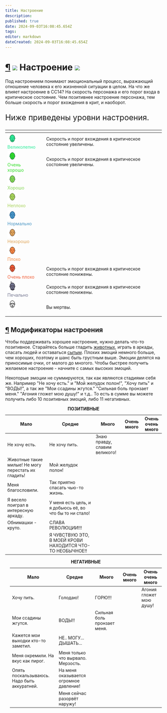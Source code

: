 ```yaml
---
title: Настроение
description: 
published: true
date: 2024-09-03T16:08:45.654Z
tags: 
editor: markdown
dateCreated: 2024-09-03T16:08:45.654Z
---
```


<div><h1 class="center-align toc-header" id="настроение"><a class="toc-anchor" href="#настроение">¶</a> 
  <img src="/guides/mood/clown/honk.png" class="icon">
  Настроение
  <img src="/guides/mood/clown/honk.png" class="icon">
</h1>
<p>Под настроением понимают эмоциональный процесс, выражающий отношение человека к его жизненной ситуации в целом. На что же влияет настроение в СС14? На скорость персонажа и его порог входа в критическое состояние. Чем позитивнее настроение персонажа, тем больше скорость и порог вхождения в крит, и наоборот.</p>
<p style="font-size: 25px">Ниже приведены уровни настроения.</p>
<div class="table-container"><table class="tablica-nastroyeniya" style="margin: 0 auto;">
  <thead style="opacity: 0.5;">
    <tr>
      <th></th>
      <th style="opacity: 0.5;"></th>
      <th style="opacity: 0.5;"></th>
    </tr>
  </thead>
  <tbody>
    <tr>
      <td><img src="/guides/mood/ultra_sigma_mood.png"><br><span style="color: #2eeb9a;">Великолепно</span></td>
      <td> </td>
      <td>Скорость и порог вхождения в критическое состояние увеличены. </td>
    </tr>
    <tr>
      <td><img src="/guides/mood/very_good.png"><br><span style="color: #30dd26;">Очень хорошо</span></td>
      <td> </td>
      <td>Скорость и порог вхождения в критическое состояние увеличены.</td>
    </tr>
    <tr>
      <td><img src="/guides/mood/good.png"><br><span style="color: #86d656;">Хорошо</span></td>
      <td></td>
      <td></td>
    </tr>
    <tr>
      <td><img src="/guides/mood/not_bad.png"><br><span style="color: #a8d259;">Неплохо</span></td>
      <td>	</td>
      <td></td>
    </tr>
    <tr>
      <td><img src="/guides/mood/normalno.png"><br><span style="color: #4b96c4;">Нормально</span></td>
      <td></td>
      <td></td>
    </tr>
    <tr>
      <td><img src="/guides/mood/not_good.png"><br><span style="color: #dfa65b;">Нехорошо</span></td>
      <td></td>
      <td></td>
    </tr>
    <tr>
      <td><img src="/guides/mood/huevo.png"><br><span style="color: #f38943;">Плохо</span></td>
      <td></td>
      <td></td>
    </tr>
    <tr>
      <td> <img src="/guides/mood/very_huevo.png"><br><span style="color: #f15d36;">Очень плохо</span></td>
      <td> 	</td>
      <td>Скорость и порог вхождения в критическое состояние понижены.</td>
    </tr>
    <tr>
      <td><img src="/guides/mood/sad.png"><br><span style="color: #747690;">Печально</span></td>
      <td></td>
      <td>Скорость и порог вхождения в критическое состояние понижены.</td>
    </tr>
    <tr>
      <td><img src="/guides/mood/dead.png"><br><span style="color: #ffffff;">Мёртв</span></td>
      <td></td>
      <td>Вы мертвы.</td>
    </tr>
  </tbody>
</table></div>
<h2 id="модификаторы-настроения" class="toc-header"><a class="toc-anchor" href="#модификаторы-настроения">¶</a> Модификаторы настроения</h2>
<p>Чтобы поддерживать хорошее настроение, нужно делать что-то позитивное. Старайтесь больше гладить <a href="/guides/fauna" class="is-internal-link is-valid-page">животных</a>, играть в аркады, спасать людей и оставаться <a href="/guides/food" class="is-internal-link is-valid-page">сытым</a>. Плохих эмоций немного больше, чем хороших, поэтому и шанс быть грустным выше. Эмоции делятся на приносимые очки, от малого до многого. Чтобы быстрее получить желаемое настроение - начните с самых высоких эмоций.</p>
<p>Некоторые эмоции не суммируются, так как являются стадиями себя же. Например "Не хочу есть." и "Мой желудок полон!", "Хочу пить" и "ВОДЫ!", а так же "Мои ссадины жгутся." "Сильная боль пронзает меня." "Агония гложет мою душу!" и т.д.. То есть в сумме вы можете получить либо 10 позитивных эмоций, либо 11 негативных.</p>
<div class="two_table">
<div class="mood_status table1">
<table style="width: 100%">
  <caption> <span class="posi"><strong>ПОЗИТИВНЫЕ</strong></span>   </caption>
  <thead>
    <tr>
      <th>Мало</th>
      <th>Средне</th>
      <th>Много</th>
 <th>Очень много</th>
 <th>Очень очень много</th>
    </tr>
  </thead>
  <tbody>
    <tr>
      <td>  <span class="posi">Не хочу есть.</span> </td>
      <td>  <span class="posi">Не хочу пить.</span>  </td>
      <td> 	 <span class="posi">Знаю правду, славим великого! </span> </td>    
  <td>  </td>
      <td>  </td>
    </tr>
    <tr>
     <td>  <span class="posi"> Животные такие милые! Не могу перестать их гладить!</span> </td>
      <td>  <span class="posi">Мой желудок полон!</span>  </td>
      <td>  </td>
      <td>  </td>
      <td>  </td>
    </tr>
    <tr>
     <td>  <span class="posi">Меня благословили. </span> </td>
      <td>  <span class="posi">Так приятно спасать чью-то жизнь.</span>  </td>
      <td>  </td>
      <td>  </td>
      <td>  </td>
    </tr>
    <tr>
     <td> <span class="posi"> Я весело поиграл в интересную аркаду.</span> </td>
      <td>  <span class="posi">У меня есть цель, и я добьюсь её, во что бы то ни стало!</span>  </td>
      <td>  </td>
      <td>  </td>
      <td>  </td>
    </tr>
    <tr>
     <td>  <span class="posi">Обнимашки - круто.</span>  </td>
      <td>  <span class="posi">СЛАВА РЕВОЛЮЦИИ!!! </span> </td>
      <td>  </td>
      <td>  </td>
      <td>  </td>
    </tr>
    <tr>
     <td>  <span class="posi"></span>  </td>
      <td>  <span class="posi">Я ЧУВСТВУЮ ЭТО, В МОЕЙ КРОВИ НАХОДИТСЯ ЧТО-ТО
НЕОБЫЧНОЕ!! </span> </td>
      <td>  </td>
      <td>  </td>
      <td>  </td>
    </tr>
  </tbody>
</table>
</div>
<div style="margin-left: 15px" class="mood_status table2">
<table>
  <caption> <span class="nega"><strong>НЕГАТИВНЫЕ</strong></span>   </caption>
  <thead>
    <tr>
      <th>Мало</th>
      <th>Средне</th>
      <th>Много</th>
      <th>Очень много</th>
      <th>Очень очень много</th>
    </tr>
  </thead>
  <tbody>
    <tr>
      <td>  <span class="nega">Хочу пить.</span> </td>
      <td>  <span class="nega">Голодаю!</span>  </td>
      <td>  <span class="nega">ГОРЮ!!!</span> </td>    
      <td>  <span class="nega"></span>  </td>
      <td>  <span class="nega">Агония гложет мою душу! </span> </td>
    </tr>
    <tr>
      <td>  <span class="nega">Мои ссадины жгутся.</span> </td>
      <td>  <span class="nega">ВОДЫ!!</span>  </td>
      <td>  <span class="nega">Сильная боль пронзает меня.</span>  </td>
      <td>  </td>
      <td>  </td>
    </tr>
    <tr>
      <td>  <span class="nega">Кажется мои выходки кто-то заметил.</span> </td>
      <td>  <span class="nega">НЕ.. МОГУ... ДЫШАТЬ... </span> </td>
      <td>  </td>
      <td>  </td>
      <td>  </td>
    </tr>
    <tr>
      <td> <span class="nega">Меня окремили. На вкус как пирог. </span>  </td>
      <td> <span class="nega">Меня только что вырвало. Мерзость. </span> </td>
      <td>  </td>
      <td>  </td>
      <td>  </td>
    </tr>
    <tr>
      <td> <span class="nega"> Опять поскальзываюсь. Надо быть аккуратней.</span> </td>
      <td>  <span class="nega">На меня оказывается огромное давление!</span>  </td>
      <td>  </td>
      <td>  </td>
      <td>  </td>
    </tr>
    <tr>
      <td> </td>
      <td><span class="nega"> Меня сейчас разорвёт наружу!</span>  </td>
      <td>  </td>
      <td>  </td>
      <td>  </td>
    </tr>
  </tbody>
</table>
</div></div></div>